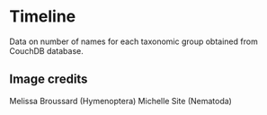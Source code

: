 # Timeline

Data on number of names for each taxonomic group obtained from CouchDB database.

## Image credits

Melissa Broussard (Hymenoptera)
Michelle Site (Nematoda)
